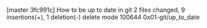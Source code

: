 [master 3fc991c] How to be up to date in git
 2 files changed, 9 insertions(+), 1 deletion(-)
 delete mode 100644 0x01-git/up_to_date
